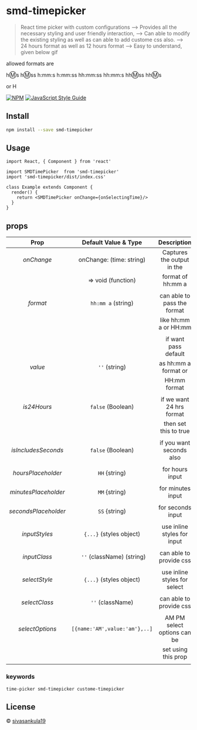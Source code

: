 # smd-timepicker

> React time picker with custom configurations
> --> Provides all the necessary styling and user friendly interaction, 
> --> Can able to modify the existing styling as well as can able to add custome css also.
> --> 24 hours format as well as 12 hours format 
> --> Easy to understand, given below gif

allowed formats are

h:m:s
h:m:ss
h:mm:s
h:mm:ss
hh:mm:ss
hh:mm:s
hh:m:ss
hh:m:s
 
or H


[![NPM](https://img.shields.io/npm/v/smd-timepicker.svg)](https://www.npmjs.com/package/smd-timepicker) [![JavaScript Style Guide](https://img.shields.io/badge/code_style-standard-brightgreen.svg)](https://standardjs.com)

## Install

```bash
npm install --save smd-timepicker
```

## Usage

```tsx
import React, { Component } from 'react'

import SMDTimePicker  from 'smd-timepicker'
import 'smd-timepicker/dist/index.css'

class Example extends Component {
  render() {
    return <SMDTimePicker onChange={onSelectingTime}/>
  }
}
```
## props

| Prop				  | Default Value & Type 				 | Description  |
| :------------: |:---------------:| :---------------:|
|    *onChange*   | onChange: (time: string)| Captures the output in the |
|						|			 => void (function) 				| format of hh:mm a				|
|						|								|											|
| *format*   			|  `hh:mm a`  (string)     		 |   can able to pass the format |
|						|									| like hh:mm a or HH:mm 	|
|						|									|											|
|  						 |						   			  |    if want pass default		  |
| 		*value* 	 | `''` (string)  				|as hh:mm a format or		 |
|						|								 	|HH:mm format 					 |
|						|									|											|
| 	*is24Hours*  	 | `false` (Boolean)       	 |   if we want 24 hrs format |
|						|									| then set this to true				 |
|						|												|											|
| *isIncludesSeconds*|  `false` {Boolean)  		    | if you want seconds  also    	 |
|						|												|											|
| *hoursPlaceholder* |  `HH` {string)        | for hours input             |
|						|												|											|
|*minutesPlaceholder*|  `MM` {string)      | for minutes input           |
|						|												|											|
|*secondsPlaceholder*|  `SS` {string)          | for seconds input           |
|						|												|											|
|  *inputStyles*   |  `{...}` (styles object)| use inline styles for input |
|						|												|											|
|   *inputClass*     | ` ''` (className) (string)      | can able to provide css     |
|						|												|											|
|   *selectStyle*    |  `{...}` (styles object)| use inline styles for select|
|						|												|											|
|   *selectClass*    |  `''` (className)       | can able to provide css     |
|						|												|											|
|  *selectOptions*|`[{name:'AM',value:'am'},..]`| AM PM select options can be 	|
| 						 |												| set using this prop 			 |
|						|												|											|
### keywords
    time-picker smd-timepicker custome-timepicker 

## License

 © [sivasankula19](https://github.com/sivasankula19)


